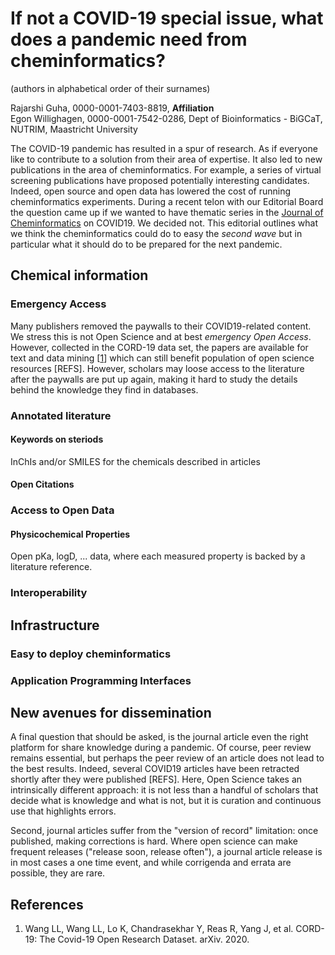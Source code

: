 # If not a COVID-19 special issue, what does a pandemic need from cheminformatics?

(authors in alphabetical order of their surnames)

Rajarshi Guha, 0000-0001-7403-8819, **Affiliation** <br />
Egon Willighagen, 0000-0001-7542-0286, Dept of Bioinformatics - BiGCaT, NUTRIM, Maastricht University

The COVID-19 pandemic has resulted in a spur of research. As if everyone like to contribute to a solution
from their area of expertise. It also led to new publications in the area of cheminformatics. For example,
a series of virtual screening publications have proposed potentially interesting candidates. Indeed,
open source and open data has lowered the cost of running cheminformatics experiments. During a recent
telon with our Editorial Board the question came up if we wanted to have thematic series in the 
[Journal of Cheminformatics](https://jcheminf.biomedcentral.com/) on
COVID19. We decided not. This editorial outlines what we think the cheminformatics could do to easy the 
*second wave* but in particular what it should do to be prepared for the next pandemic.

## Chemical information

### Emergency Access

Many publishers removed the paywalls to their COVID19-related content. We stress this is
not Open Science and at best *emergency Open Access*. However, collected in the CORD-19 data set,
the papers are available for text and data mining [<a href="#citeref1">1</a>] which can still benefit
population of open science resources [REFS]. However, scholars may loose access to the literature
after the paywalls are put up again, making it hard to study the details behind the knowledge they
find in databases.

### Annotated literature

#### Keywords on steriods

InChIs and/or SMILES for the chemicals described in articles

#### Open Citations

### Access to Open Data

#### Physicochemical Properties

Open pKa, logD, ... data, where each measured property is backed by a literature reference.

### Interoperability


## Infrastructure

### Easy to deploy cheminformatics

### Application Programming Interfaces


## New avenues for dissemination

A final question that should be asked, is the journal article even the right platform for share
knowledge during a pandemic. Of course, peer review remains essential, but perhaps the peer review
of an article does not lead to the best results. Indeed, several COVID19 articles have been
retracted shortly after they were published [REFS]. Here, Open Science takes an intrinsically
different approach: it is not less than a handful of scholars that decide what is knowledge and
what is not, but it is curation and continuous use that highlights errors.

Second, journal articles
suffer from the "version of record" limitation: once published, making corrections is hard. Where
open science can make frequent releases ("release soon, release often"), a journal article release
is in most cases a one time event, and while corrigenda and errata are possible, they are rare.

## References

1. <a name="citeref1"></a>Wang LL, Wang LL, Lo K, Chandrasekhar Y, Reas R, Yang J, et al. CORD-19: The Covid-19 Open Research Dataset. arXiv. 2020. 

